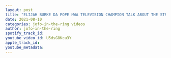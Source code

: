 ```yaml
---
layout: post
title: "ELIJAH BURKE DA POPE NWA TELEVISION CHAMPION TALK ABOUT THE STRUGGLES FOR CANADIAN WRESTLERS # 64"
date: 2021-08-10
categories: jofo-in-the-ring videos
author: jofo-in-the-ring
spotify_track_id: 
youtube_video_id: U5dsG8Kcu3Y
apple_track_id: 
youtube_metadata: 
---
```

